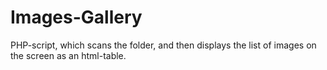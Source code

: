 # Images-Gallery
PHP-script, which scans the folder, and then displays the list of images on the screen as an html-table.
